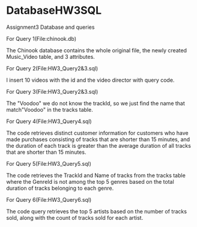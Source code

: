 # DatabaseHW3SQL
Assignment3 Database and queries

For Query 1(File:chinook.db)

The Chinook database contains the whole original file, the newly created Music_Video table, and 3 attributes.

For Query 2(File:HW3_Query2&3.sql)

I insert 10 videos with the id and the video director with query code.

For Query 3(File:HW3_Query2&3.sql)

The "Voodoo" we do not know the trackId, so we just find the name that match"Voodoo" in the tracks table.

For Query 4(File:HW3_Query4.sql)

The code retrieves distinct customer information for customers who have made purchases consisting of tracks that are shorter than 15 minutes, and the duration of each track is greater than the average duration of all tracks that are shorter than 15 minutes.

For Query 5(File:HW3_Query5.sql)

The code retrieves the TrackId and Name of tracks from the tracks table where the GenreId is not among the top 5 genres based on the total duration of tracks belonging to each genre.

For Query 6(File:HW3_Query6.sql)

The code query retrieves the top 5 artists based on the number of tracks sold, along with the count of tracks sold for each artist.
